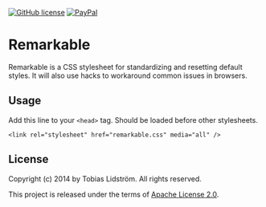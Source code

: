 [![GitHub license](https://img.shields.io/badge/license-Apache%202-blue.svg)](LICENSE)
[![PayPal](https://img.shields.io/badge/donate-paypal-green.svg)](https://dreamz.com/donate)

Remarkable
=============
Remarkable is a CSS stylesheet for standardizing and resetting default styles. It will also use
hacks to workaround common issues in browsers.

Usage
-------------------
Add this line to your `<head>` tag. Should be loaded before other stylesheets.
```
<link rel="stylesheet" href="remarkable.css" media="all" />
```

License
-------------------
Copyright (c) 2014 by Tobias Lidström. All rights reserved.

This project is released under the terms of [Apache License 2.0](LICENSE).
